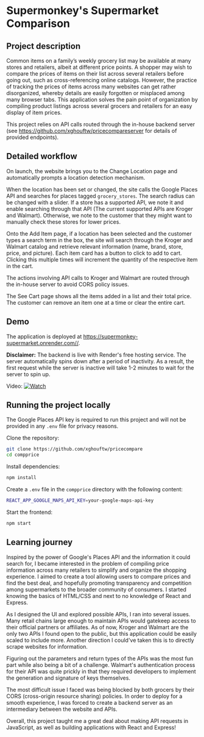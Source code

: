 # Supermonkey's Supermarket Comparison

## Project description
Common items on a family’s weekly grocery list may be available at many stores and retailers, albeit at different price points. A shopper may wish to compare the prices of items on their list across several retailers before going out, such as cross-referencing online catalogs. However, the practice of tracking the prices of items across many websites can get rather disorganized, whereby details are easily forgotten or misplaced among many browser tabs. This application solves the pain point of organization by compiling product listings across several grocers and retailers for an easy display of item prices. 

This project relies on API calls routed through the in-house backend server (see https://github.com/xghouftw/pricecompareserver for details of provided endpoints).

## Detailed workflow
On launch, the website brings you to the Change Location page and automatically prompts a location detection mechanism.

When the location has been set or changed, the site calls the Google Places API and searches for places tagged `grocery_stores`. The search radius can be changed with a slider. If a store has a supported API, we note it and enable searching through that API (The current supported APIs are Kroger and Walmart). Otherwise, we note to the customer that they might want to manually check these stores for lower prices.

Onto the Add Item page, if a location has been selected and the customer types a search term in the box, the site will search through the Kroger and Walmart catalog and retrieve relevant information (name, brand, store, price, and picture). Each item card has a button to click to add to cart. Clicking this multiple times will increment the quantity of the respective item in the cart.

The actions involving API calls to Kroger and Walmart are routed through the in-house server to avoid CORS policy issues.

The See Cart page shows all the items  added in a list and their total price. The customer can remove an item one at a time or clear the entire cart.

## Demo
The application is deployed at https://supermonkey-supermarket.onrender.com//.

**Disclaimer:** The backend is live with Render's free hosting service. The server automatically spins down after a period of inactivity. As a result, the first request while the server is inactive will take 1-2 minutes to wait for the server to spin up. 

Video: [![Watch](https://img.youtube.com/vi/5cOiaVHBS2Y/0.jpg)](https://youtu.be/5cOiaVHBS2Y)

## Running the project locally

The Google Places API key is required to run this project and will not be provided in any `.env` file for privacy reasons.

Clone the repository:
```sh
git clone https://github.com/xghouftw/pricecompare
cd compprice
```

Install dependencies:
```sh
npm install
```

Create a `.env` file in the `compprice` directory with the following content:
```sh
REACT_APP_GOOGLE_MAPS_API_KEY=your-google-maps-api-key
```

Start the frontend:
```sh
npm start
```

## Learning journey
Inspired by the power of Google's Places API and the information it could search for, I became interested in the problem of compiling price information across many retailers to simplify and organize the shopping experience. I aimed to create a tool allowing users to compare prices and find the best deal, and hopefully promoting transparency and competition among supermarkets to the broader community of consumers. I started knowing the basics of HTML/CSS and next to no knowledge of React and Express. 

As I designed the UI and explored possible APIs, I ran into several issues. Many retail chains large enough to maintain APIs would gatekeep access to their official partners or affiliates. As of now, Kroger and Walmart are the only two APIs I found open to the public, but this application could be easily scaled to include more. Another direction I could've taken this is to directly scrape websites for information.

Figuring out the parameters and return types of the APIs was the most fun part while also being a bit of a challenge. Walmart's authentication process for their API was quite prickly in that they required developers to implement the generation and signature of keys themselves. 

The most difficult issue I faced was being blocked by both grocers by their CORS (cross-origin resource sharing) policies. In order to deploy for a smooth experience, I was forced to create a backend server as an intermediary between the website and APIs.

Overall, this project taught me a great deal about making API requests in JavaScript, as well as building applications with React and Express!